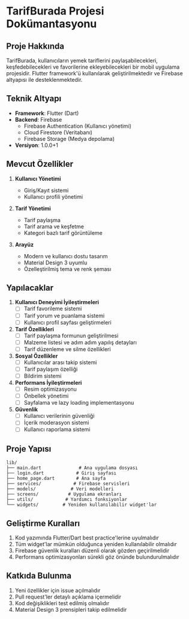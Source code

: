 # TarifBurada Projesi Dokümantasyonu

## Proje Hakkında
TarifBurada, kullanıcıların yemek tariflerini paylaşabilecekleri, keşfedebilecekleri ve favorilerine ekleyebilecekleri bir mobil uygulama projesidir. Flutter framework'ü kullanılarak geliştirilmektedir ve Firebase altyapısı ile desteklenmektedir.

## Teknik Altyapı
- **Framework**: Flutter (Dart)
- **Backend**: Firebase
  - Firebase Authentication (Kullanıcı yönetimi)
  - Cloud Firestore (Veritabanı)
  - Firebase Storage (Medya depolama)
- **Versiyon**: 1.0.0+1

## Mevcut Özellikler
1. **Kullanıcı Yönetimi**
   - Giriş/Kayıt sistemi
   - Kullanıcı profili yönetimi

2. **Tarif Yönetimi**
   - Tarif paylaşma
   - Tarif arama ve keşfetme
   - Kategori bazlı tarif görüntüleme

3. **Arayüz**
   - Modern ve kullanıcı dostu tasarım
   - Material Design 3 uyumlu
   - Özelleştirilmiş tema ve renk şeması

## Yapılacaklar
1. **Kullanıcı Deneyimi İyileştirmeleri**
   - [ ] Tarif favorileme sistemi
   - [ ] Tarif yorum ve puanlama sistemi
   - [ ] Kullanıcı profil sayfası geliştirmeleri

2. **Tarif Özellikleri**
   - [ ] Tarif paylaşma formunun geliştirilmesi
   - [ ] Malzeme listesi ve adım adım yapılış detayları
   - [ ] Tarif düzenleme ve silme özellikleri

3. **Sosyal Özellikler**
   - [ ] Kullanıcılar arası takip sistemi
   - [ ] Tarif paylaşım özelliği
   - [ ] Bildirim sistemi

4. **Performans İyileştirmeleri**
   - [ ] Resim optimizasyonu
   - [ ] Önbellek yönetimi
   - [ ] Sayfalama ve lazy loading implementasyonu

5. **Güvenlik**
   - [ ] Kullanıcı verilerinin güvenliği
   - [ ] İçerik moderasyon sistemi
   - [ ] Kullanıcı raporlama sistemi

## Proje Yapısı
```
lib/
├── main.dart              # Ana uygulama dosyası
├── login.dart            # Giriş sayfası
├── home_page.dart        # Ana sayfa
├── services/            # Firebase servisleri
├── models/             # Veri modelleri
├── screens/           # Uygulama ekranları
├── utils/            # Yardımcı fonksiyonlar
└── widgets/         # Yeniden kullanılabilir widget'lar
```

## Geliştirme Kuralları
1. Kod yazımında Flutter/Dart best practice'lerine uyulmalıdır
2. Tüm widget'lar mümkün olduğunca yeniden kullanılabilir olmalıdır
3. Firebase güvenlik kuralları düzenli olarak gözden geçirilmelidir
4. Performans optimizasyonları sürekli göz önünde bulundurulmalıdır

## Katkıda Bulunma
1. Yeni özellikler için issue açılmalıdır
2. Pull request'ler detaylı açıklama içermelidir
3. Kod değişiklikleri test edilmiş olmalıdır
4. Material Design 3 prensipleri takip edilmelidir 